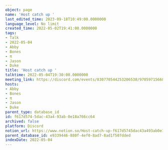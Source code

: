 ```yaml
---
object: page
name: 'Host catch up '
last_edited_time: 2023-09-18T10:49:00.0000000
language_level: No limit
created_time: 2022-05-02T19:41:00.0000000
tags:
- Talk
- 2022-05-04
- Abby
- Bones
- π
- Jason
- Duke
title: 'Host catch up '
talktime: 2022-05-04T19:30:00.0000000
meeting_link: https://discord.com/events/830770544253206538/970597156681568276
hosts:
- Abby
- Bones
- π
- Jason
- Duke
parent_type: database_id
id: f617d574-5dac-43a4-93ab-0e18a766cc64
archived: false
platform: Discord
notion_url: https://www.notion.so/Host-catch-up-f617d5745dac43a493ab0e18a766cc64
parent_database_id: e9339446-880f-4ef0-8ad7-8ad1f507dded
indexDate: 2022-05-04
---
```





